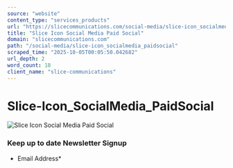 ```yaml
---
source: "website"
content_type: "services_products"
url: "https://slicecommunications.com/social-media/slice-icon_socialmedia_paidsocial"
title: "Slice Icon Social Media Paid Social"
domain: "slicecommunications.com"
path: "/social-media/slice-icon_socialmedia_paidsocial"
scraped_time: "2025-10-05T00:05:50.042682"
url_depth: 2
word_count: 18
client_name: "slice-communications"
---
```


# Slice-Icon_SocialMedia_PaidSocial

![Slice Icon Social Media Paid Social](https://slicecommunications.com/wp-content/uploads/2021/10/Slice-Icon_SocialMedia_PaidSocial-300x300.png)

### Keep up to date Newsletter Signup

*   Email Address*